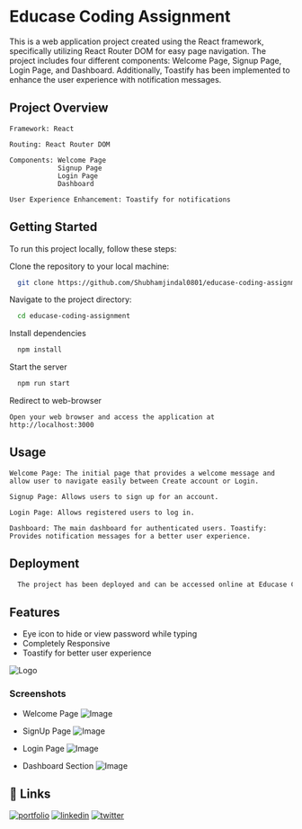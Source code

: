 # Educase Coding Assignment

This is a web application project created using the React framework, specifically utilizing React Router DOM for easy page navigation. The project includes four different components: Welcome Page, Signup Page, Login Page, and Dashboard. Additionally, Toastify has been implemented to enhance the user experience with notification messages.

## Project Overview
    Framework: React

    Routing: React Router DOM

    Components: Welcome Page
                Signup Page
                Login Page
                Dashboard

    User Experience Enhancement: Toastify for notifications


## Getting Started

To run this project locally, follow these steps:

Clone the repository to your local machine:
```bash
  git clone https://github.com/Shubhamjindal0801/educase-coding-assignment
```

Navigate to the project directory:

```bash
  cd educase-coding-assignment
```

Install dependencies

```bash
  npm install
```

Start the server

```bash
  npm run start
```

Redirect to web-browser

    Open your web browser and access the application at http://localhost:3000


## Usage

```Welcome Page: The initial page that provides a welcome message and allow user to navigate easily between Create account or Login.```

```Signup Page: Allows users to sign up for an account.```

```Login Page: Allows registered users to log in.```

```Dashboard: The main dashboard for authenticated users. Toastify: Provides notification messages for a better user experience.```


## Deployment


```bash
  The project has been deployed and can be accessed online at Educase Coding Assignment.
```


## Features

- Eye icon to hide or view password while typing
- Completely Responsive
- Toastify for better user experience





![Logo](https://img.freepik.com/free-vector/pop-comic-bright-template-with-speech-bubbles-colorful-frames_1142-9181.jpg)

### Screenshots

- Welcome Page
![Image](./src/asssets/Screenshot%201.png)

- SignUp Page
![Image](./src/asssets/Screenshot%202.png)

- Login Page
![Image](./src/asssets/Screenshot%203.png)

- Dashboard Section
![Image](./src/asssets/Screenshot%204.png)


## 🔗 Links
[![portfolio](https://img.shields.io/badge/my_portfolio-000?style=for-the-badge&logo=ko-fi&logoColor=white)](https://portfolio-frontend-pi.vercel.app/)
[![linkedin](https://img.shields.io/badge/linkedin-0A66C2?style=for-the-badge&logo=linkedin&logoColor=white)](https://www.linkedin.com/in/shubham-jindal-0801/)
[![twitter](https://img.shields.io/badge/twitter-1DA1F2?style=for-the-badge&logo=twitter&logoColor=white)](https://twitter.com/Shubham_Jindal0/)